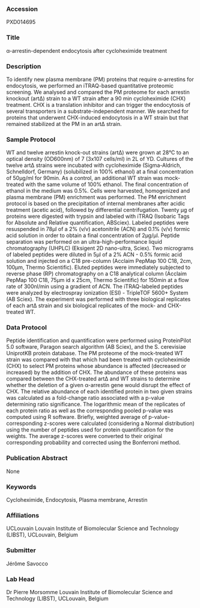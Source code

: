 ### Accession
PXD014695

### Title
α-arrestin-dependent endocytosis after cycloheximide treatment

### Description
To identify new plasma membrane (PM) proteins that require α-arrestins for endocytosis, we performed an iTRAQ-based quantitative proteomic screening. We analysed and compared the PM proteome for each arrestin knockout (art∆) strain to a WT strain after a 90 min cycloheximide (CHX) treatment. CHX is a translation inhibitor and can trigger the endocytosis of several transporters in a substrate-independent manner. We searched for proteins that underwent CHX-induced endocytosis in a WT strain but that remained stabilized at the PM in an art∆ strain.

### Sample Protocol
WT and twelve arrestin knock-out strains (artΔ) were grown at 28°C to an optical density (OD600nm) of 7 (3x107 cells/ml) in 2L of YD. Cultures of the twelve artΔ strains were incubated with cycloheximide (Sigma-Aldrich, Schnelldorf, Germany) (solubilized in 100% ethanol) at a final concentration of 50µg/ml for 90min. As a control, an additional WT strain was mock-treated with the same volume of 100% ethanol. The final concentration of ethanol in the medium was 0.5%. Cells were harvested, homogenized and plasma membrane (PM) enrichment was performed. The PM enrichment protocol is based on the precipitation of internal membranes after acidic treatment (acetic acid), followed by differential centrifugation. Twenty µg of proteins were digested with trypsin and labeled with iTRAQ (Isobaric Tags for Absolute and Relative quantification, ABSciex). Labeled peptides were resuspended in 78µl of a 2% (v/v) acetonitrile (ACN) and 0.1% (v/v) formic acid solution in order to obtain a final concentration of 2µg/µl. Peptide separation was performed on an ultra-high-performance liquid chromatography (UHPLC) (Eksigent 2D nano-ultra, Sciex). Two micrograms of labeled peptides were diluted in 5µl of a 2% ACN - 0.5% formic acid solution and injected on a C18 pre-column (Acclaim PepMap 100 C18, 2cm, 100µm, Thermo Scientific). Eluted peptides were immediately subjected to reverse phase (RP) chromatography on a C18 analytical column (Acclaim PepMap 100 C18, 75μm id x 25cm, Thermo Scientific) for 150min at a flow rate of 300nl/min using a gradient of ACN. The iTRAQ-labeled peptides were analyzed by electrospray ionization (ESI) - TripleTOF 5600+ System (AB Sciex). The experiment was performed with three biological replicates of each artΔ strain and six biological replicates of the mock- and CHX-treated WT.

### Data Protocol
Peptide identification and quantification were performed using ProteinPilot 5.0 software, Paragon search algorithm (AB Sciex), and the S. cerevisiae UniprotKB protein database. The PM proteome of the mock-treated WT strain was compared with that which had been treated with cycloheximide (CHX) to select PM proteins whose abundance is affected (decreased or increased) by the addition of CHX. The abundance of these proteins was compared between the CHX-treated artΔ and WT strains to determine whether the deletion of a given α-arrestin gene would disrupt the effect of CHX. The relative abundance of each identified protein in two given strains was calculated as a fold-change ratio associated with a p-value determining ratio significance. The logarithmic mean of the replicates of each protein ratio as well as the corresponding pooled p-value was computed using R software. Briefly, weighted average of p-value-corresponding z-scores were calculated (considering a Normal distribution) using the number of peptides used for protein quantification for the weights. The average z-scores were converted to their original corresponding probability and corrected using the Bonferroni method.

### Publication Abstract
None

### Keywords
Cycloheximide, Endocytosis, Plasma membrane, Arrestin

### Affiliations
UCLouvain
Louvain Institute of Biomolecular Science and Technology (LIBST), UCLouvain, Belgium

### Submitter
Jérôme Savocco

### Lab Head
Dr Pierre Morsomme
Louvain Institute of Biomolecular Science and Technology (LIBST), UCLouvain, Belgium


